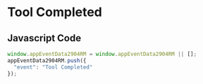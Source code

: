 # Tool Completed

## Javascript Code
```js
window.appEventData2904RM = window.appEventData2904RM || [];
appEventData2904RM.push({
  "event": "Tool Completed"
});
```




